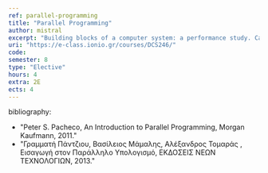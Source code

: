 ```yaml
---
ref: parallel-programming
title: "Parallel Programming"
author: mistral
excerpt: "Building blocks of a computer system: a performance study. Cache memories and memory hierarchies performance. Pipelining and other techniques of instruction level parallelism. Parallel Programming with vector SSE Instructions. Thread level parallelism. Introduction to Posix Threads and OpenMP programming. The GPU computing model. CUDA/OpenCL programming."
uri: "https://e-class.ionio.gr/courses/DCS246/"
code: 
semester: 8
type: "Elective"
hours: 4
extra: 2E
ects: 4
---
```



bibliography: 
  - "Peter S. Pacheco, An Introduction to Parallel Programming, Morgan Kaufmann, 2011."
  - "Γραμματή Πάντζιου, Βασίλειος Μάμαλης, Αλέξανδρος Τομαράς , Εισαγωγή στον Παράλληλο Υπολογισμό, ΕΚΔΟΣΕΙΣ ΝΕΩΝ ΤΕΧΝΟΛΟΓΙΩΝ, 2013."
  

